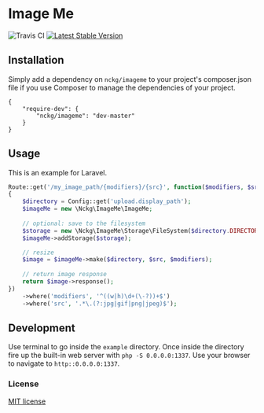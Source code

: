 # Image Me
![Travis CI](https://travis-ci.org/nckg/imageme.svg?branch=master)
[![Latest Stable Version](https://poser.pugx.org/nckg/imageme/v/stable.svg)](https://packagist.org/packages/nckg/imageme)

## Installation
Simply add a dependency on `nckg/imageme` to your project's composer.json file if you use Composer to manage the dependencies of your project.

```
{
    "require-dev": {
        "nckg/imageme": "dev-master"
    }
}
```

## Usage

This is an example for Laravel.

```php
Route::get('/my_image_path/{modifiers}/{src}', function($modifiers, $src)
{
    $directory = Config::get('upload.display_path');
    $imageMe = new \Nckg\ImageMe\ImageMe;
    
    // optional: save to the filesystem
    $storage = new \Nckg\ImageMe\Storage\FileSystem($directory.DIRECTORY_SEPARATOR.$modifiers, $src);
    $imageMe->addStorage($storage);

    // resize
    $image = $imageMe->make($directory, $src, $modifiers);
    
    // return image response
    return $image->response();
})
    ->where('modifiers', '^((w|h)\d+(\-?))+$')
    ->where('src', '.*\.(?:jpg|gif|png|jpeg)$');
```

## Development

Use terminal to go inside the `example` directory. Once inside the directory fire up the built-in web server with `php -S 0.0.0.0:1337`. Use your browser to navigate to `http::0.0.0.0:1337`.

### License

[MIT license](http://opensource.org/licenses/MIT)
